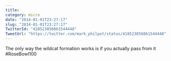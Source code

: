 ```yaml
---
title: 
category: micro
date: "2014-01-01T23:27:17"
slug: "2014-01-01T23:27:17"
TwitterId: "418523856861544448"
TweetUrl: "https://twitter.com/mark_philpot/status/418523856861544448"
---
```


The only way the wildcat formation works is if you actually pass from
it #RoseBowl100
